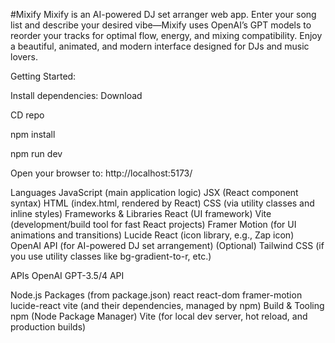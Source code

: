 #Mixify
Mixify is an AI-powered DJ set arranger web app. Enter your song list and describe your desired vibe—Mixify uses OpenAI’s GPT models to reorder your tracks for optimal flow, energy, and mixing compatibility. Enjoy a beautiful, animated, and modern interface designed for DJs and music lovers.

Getting Started:

Install dependencies:
Download 

CD repo

npm install

npm run dev

Open your browser to:
http://localhost:5173/

Languages
JavaScript (main application logic)
JSX (React component syntax)
HTML (index.html, rendered by React)
CSS (via utility classes and inline styles)
Frameworks & Libraries
React (UI framework)
Vite (development/build tool for fast React projects)
Framer Motion (for UI animations and transitions)
Lucide React (icon library, e.g., Zap icon)
OpenAI API (for AI-powered DJ set arrangement)
(Optional) Tailwind CSS (if you use utility classes like bg-gradient-to-r, etc.)

APIs
OpenAI GPT-3.5/4 API

Node.js Packages (from package.json)
react
react-dom
framer-motion
lucide-react
vite
(and their dependencies, managed by npm)
Build & Tooling
npm (Node Package Manager)
Vite (for local dev server, hot reload, and production builds)

